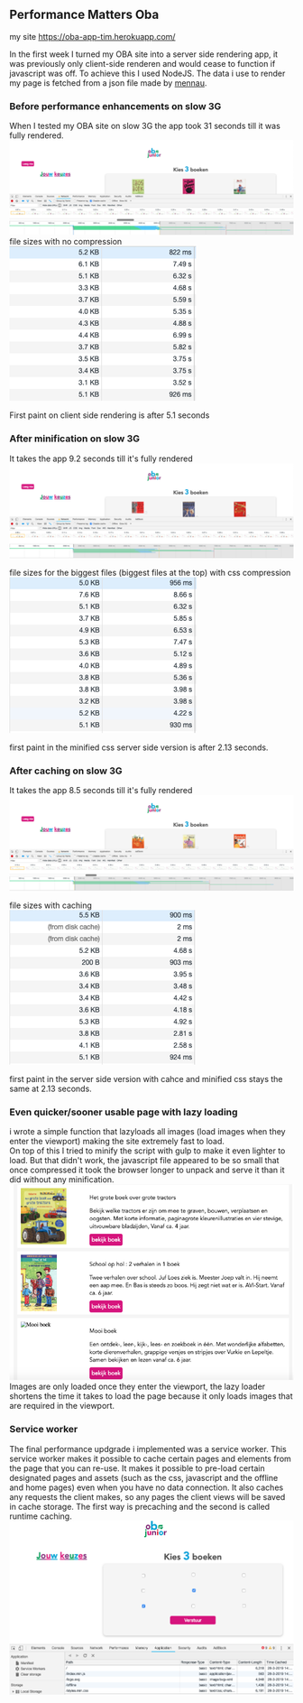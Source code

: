 ## Performance Matters Oba 

my site
https://oba-app-tim.herokuapp.com/

In the first week I turned my OBA site into a server side rendering app, it was previously only client-side renderen and would cease to function if javascript was off. To achieve this I used NodeJS.
The data i use to render my page is fetched from a json file made by [mennau]([https://github.com/Mennauu).



### Before performance enhancements on slow 3G
When I tested my OBA site on slow 3G the app took 31 seconds till it was fully rendered.  
![img](src/img/zero_lijn.png)
file sizes with no compression  
![no compression](/src/img/zero.png)

First paint on client side rendering is after 5.1 seconds

### After minification on slow 3G
It takes the app 9.2 seconds till it's fully rendered  
![img](/src/img/mini_lijn.png)

file sizes for the biggest files (biggest files at the top) with css compression  
![yes compression](/src/img/minified.png)

first paint in the minified css server side version is after 2.13 seconds.

### After caching on slow 3G
It takes the app 8.5 seconds till it's fully rendered    
![img](/src/img/cache_lijn.png)

file sizes with caching  
![cached css](/src/img/cached.png)

first paint in the server side version with cahce and minified css stays the same at 2.13 seconds.


### Even quicker/sooner usable page with lazy loading  
i wrote a simple function that lazyloads all images (load images when they enter the viewport) making the site extremely fast to load.  
On top of this I tried to minify the script with gulp to make it even lighter to load. But that didn't work, the javascript file appeared to be so small that once compressed it took the browser longer to unpack and serve it than it did without any minification.  
![lazy load](/src/img/lazy2.png)  
Images are only loaded once they enter the viewport, the lazy loader shortens the time it takes to load the page because it only loads images that are required in the viewport.

### Service worker
The final performance updgrade i implemented was a service worker. This service worker makes it possible to cache certain pages and elements from the page that you can re-use. It makes it possible to pre-load certain designated pages and assets (such as the css, javascript and the offline and home pages) even when you have no data connection. It also caches any requests the client makes, so any pages the client views will be saved in cache storage. The first way is precaching and the second is called runtime caching.  
![service worker in action](/src/img/service_worker.png)



<!-- Add a link to your live demo in Github Pages 🌐-->
